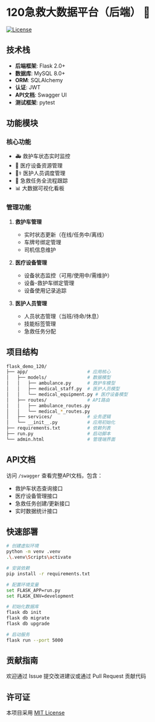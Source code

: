 # 120急救大数据平台（后端）  :hospital:

[![License](https://img.shields.io/badge/License-Apache%202.0-blue.svg)](https://opensource.org/licenses/Apache-2.0)


## 技术栈
- **后端框架**: Flask 2.0+
- **数据库**: MySQL 8.0+
- **ORM**: SQLAlchemy
- **认证**: JWT
- **API文档**: Swagger UI
- **测试框架**: pytest

## 功能模块
### 核心功能
- 🚑 救护车状态实时监控
- 🏥 医疗设备资源管理
- 👨⚕️ 医护人员调度管理
- 🚨 急救任务全流程跟踪
- 📊 大数据可视化看板

### 管理功能
1. **救护车管理**
   - 实时状态更新（在线/任务中/离线）
   - 车牌号绑定管理
   - 司机信息维护

2. **医疗设备管理** 
   - 设备状态监控（可用/使用中/需维护）
   - 设备-救护车绑定管理
   - 设备使用记录追踪

3. **医护人员管理**
   - 人员状态管理（当班/待命/休息）
   - 技能标签管理
   - 急救任务分配

## 项目结构
```bash
flask_demo_120/
├── app/                      # 应用核心
│   ├── models/               # 数据模型
│   │   ├── ambulance.py      # 救护车模型
│   │   ├── medical_staff.py  # 医护人员模型
│   │   └── medical_equipment.py # 医疗设备模型
│   ├── routes/               # API路由
│   │   ├── ambulance_routes.py 
│   │   └── medical_*_routes.py
│   ├── services/             # 业务逻辑
│   └── __init__.py           # 应用初始化
├── requirements.txt          # 依赖列表
├── run.py                    # 启动脚本
└── admin.html                # 管理端界面
```

## API文档
访问 `/swagger` 查看完整API文档，包含：
- 救护车状态查询接口
- 医疗设备管理接口
- 急救任务创建/更新接口
- 实时数据统计接口

## 快速部署
```bash
# 创建虚拟环境
python -m venv .venv
.\.venv\Scripts\activate

# 安装依赖
pip install -r requirements.txt

# 配置环境变量
set FLASK_APP=run.py
set FLASK_ENV=development

# 初始化数据库
flask db init
flask db migrate
flask db upgrade

# 启动服务
flask run --port 5000
```

## 贡献指南
欢迎通过 Issue 提交改进建议或通过 Pull Request 贡献代码

## 许可证
本项目采用 [MIT License](LICENSE)